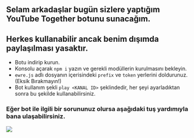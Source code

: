 ## Selam arkadaşlar bugün sizlere yaptığım **YouTube Together** botunu sunacağım.
## Herkes kullanabilir ancak benim dışımda paylaşılması yasaktır.

* Botu indirip kurun.
* Konsolu açarak `npm i` yazın ve gerekli modüllerin kurulmasını bekleyin.
* `ewre.js` adlı dosyanın içerisindeki `prefix` ve `token` yerlerini doldurunuz. (Eksik Bırakmayın!)
* Bot kullanım şekli `play <KANAL ID>` şeklindedir, her şeyi ayarladıktan sonra bu şekilde kullanabilirsiniz.

### Eğer bot ile ilgili bir sorununuz olursa aşağıdaki tuş yardımıyla bana ulaşabilirsiniz.

<a href="https://discord.com/users/961263708510748673"><img src="https://img.shields.io/badge/Discord%20-7289DA.svg?&style=for-the-badge&logo=discord&logoColor=white"></a>
